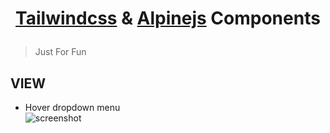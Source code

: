 <h1 align="center">

[Tailwindcss](https://tailwindcss.com/) & [Alpinejs](https://github.com/alpinejs/alpine/) Components

</h1>

> Just For Fun

## VIEW
 - Hover dropdown menu   
![screenshot](https://raw.githubusercontent.com/josuapsianturi/tailwind-alpine-components/img/hover-dropdown-menu.png)
